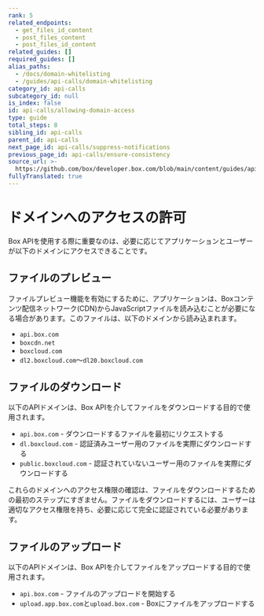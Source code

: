 ```yaml
---
rank: 5
related_endpoints:
  - get_files_id_content
  - post_files_content
  - post_files_id_content
related_guides: []
required_guides: []
alias_paths:
  - /docs/domain-whitelisting
  - /guides/api-calls/domain-whitelisting
category_id: api-calls
subcategory_id: null
is_index: false
id: api-calls/allowing-domain-access
type: guide
total_steps: 8
sibling_id: api-calls
parent_id: api-calls
next_page_id: api-calls/suppress-notifications
previous_page_id: api-calls/ensure-consistency
source_url: >-
  https://github.com/box/developer.box.com/blob/main/content/guides/api-calls/allowing-domain-access.md
fullyTranslated: true
---
```

# ドメインへのアクセスの許可

Box APIを使用する際に重要なのは、必要に応じてアプリケーションとユーザーが以下のドメインにアクセスできることです。

## ファイルのプレビュー

ファイルプレビュー機能を有効にするために、アプリケーションは、Boxコンテンツ配信ネットワーク(CDN)からJavaScriptファイルを読み込むことが必要になる場合があります。このファイルは、以下のドメインから読み込まれます。

* `api.box.com`
* `boxcdn.net`
* `boxcloud.com`
* `dl2.boxcloud.com`～`dl20.boxcloud.com`

## ファイルのダウンロード

以下のAPIドメインは、Box APIを介してファイルをダウンロードする目的で使用されます。

* `api.box.com` - ダウンロードするファイルを最初にリクエストする
* `dl.boxcloud.com` - 認証済みユーザー用のファイルを実際にダウンロードする
* `public.boxcloud.com` - 認証されていないユーザー用のファイルを実際にダウンロードする

<Message type="warning">

これらのドメインへのアクセス権限の確認は、ファイルをダウンロードするための最初のステップにすぎません。ファイルをダウンロードするには、ユーザーは適切なアクセス権限を持ち、必要に応じて完全に認証されている必要があります。

</Message>

## ファイルのアップロード

以下のAPIドメインは、Box APIを介してファイルをアップロードする目的で使用されます。

* `api.box.com` - ファイルのアップロードを開始する
* `upload.app.box.com`と`upload.box.com` - Boxにファイルをアップロードする
